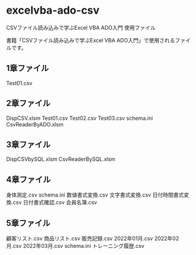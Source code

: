 # excelvba-ado-csv

CSVファイル読み込みで学ぶExcel VBA ADO入門 使用ファイル

書籍「CSVファイル読み込みで学ぶExcel VBA ADO入門」で使用されるファイルです。

## 1章ファイル

Test01.csv

## 2章ファイル

DispCSV.xlsm
Test01.csv
Test02.csv
Test03.csv
schema.ini
CsvReaderByADO.xlsm

## 3章ファイル

DispCSVbySQL.xlsm
CsvReaderBySQL.xlsm

## 4章ファイル

身体測定.csv
schema.ini
数値書式変換.csv
文字書式変換.csv
日付時間書式変換.csv
日付書式確認.csv
会員名簿.csv

## 5章ファイル

顧客リスト.csv
商品リスト.csv
販売記録.csv
2022年01⽉.csv
2022年02⽉.csv
2022年03⽉.csv
schema.ini
トレーニング履歴.csv
